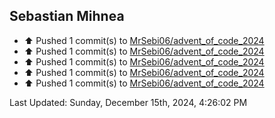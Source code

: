 <h2>Sebastian Mihnea</h2>

<!--RECENT_ACTIVITY:start-->
- ⬆️ Pushed 1 commit(s) to [MrSebi06/advent_of_code_2024](https://github.com/MrSebi06/advent_of_code_2024)<br>
- ⬆️ Pushed 1 commit(s) to [MrSebi06/advent_of_code_2024](https://github.com/MrSebi06/advent_of_code_2024)<br>
- ⬆️ Pushed 1 commit(s) to [MrSebi06/advent_of_code_2024](https://github.com/MrSebi06/advent_of_code_2024)<br>
- ⬆️ Pushed 1 commit(s) to [MrSebi06/advent_of_code_2024](https://github.com/MrSebi06/advent_of_code_2024)<br>
- ⬆️ Pushed 1 commit(s) to [MrSebi06/advent_of_code_2024](https://github.com/MrSebi06/advent_of_code_2024)<br>
<!--RECENT_ACTIVITY:end-->
<!--RECENT_ACTIVITY:last_update-->
Last Updated: Sunday, December 15th, 2024, 4:26:02 PM
<!--RECENT_ACTIVITY:last_update_end-->

<!---LOL-STATS-START-HERE--->
<!---LOL-STATS-END-HERE--->
